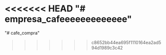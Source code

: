 <<<<<<< HEAD
"# empresa_cafeeeeeeeeeeeee" 
=======
"# cafe_compra" 
>>>>>>> c8652bb44ea695f1110164ea2ad594d1989c3c42
